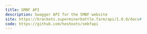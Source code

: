 ```yaml
---
title: SMBF API
description: Swagger API for the SMBF website
site: https://brackets.superminerbattle.farm/api/1.0.0/docs#
code: https://github.com/heshoots/smbfapi
---
```


